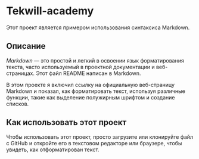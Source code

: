 # Tekwill-academy

Этот проект является примером использования синтаксиса Markdown.

## Описание

*Markdown* — это простой и легкий в освоении язык форматирования текста, часто используемый в проектной документации и веб-страницах. Этот файл README написан в Markdown.

В этом проекте я включил ссылку на официальную веб-страницу Markdown и показал, как форматировать текст, используя различные функции, такие как выделение полужирным шрифтом и создание списков.

## Как использовать этот проект

Чтобы использовать этот проект, просто загрузите или клонируйте файл с GitHub и откройте его в текстовом редакторе или браузере, чтобы увидеть, как отформатирован текст.
